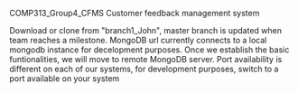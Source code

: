 COMP313_Group4_CFMS
Customer feedback management system

Download or clone from "branch1_John", master branch is updated when team reaches a milestone.
MongoDB url currently connects to a local mongodb instance for decelopment purposes.
Once we establish the basic funtionalities, we will move to remote MongoDB server.
Port availability is different on each of our systems, for development purposes, switch to a port available on your system
